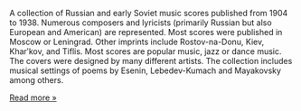 A collection of Russian and early Soviet music scores published from 1904 to 1938. Numerous composers and lyricists (primarily Russian but also European and American) are represented. Most scores were published in Moscow or Leningrad. Other imprints include Rostov-na-Donu, Kiev, Kharʹkov, and Tiflis. Most scores are popular music, jazz or dance music. The covers were designed by many different artists. The collection includes musical settings of poems by Esenin, Lebedev-Kumach and Mayakovsky among others.


[Read more »](/russian_sheet_music/about)